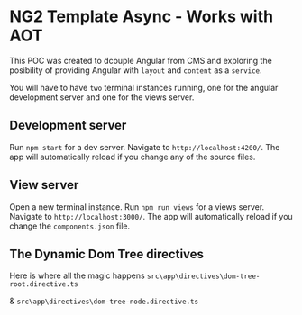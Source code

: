 # NG2 Template Async - Works with AOT
This POC was created to dcouple Angular from CMS and exploring the posibility of providing Angular with `layout` and `content` as a `service`.

You will have to have `two` terminal instances running, one for the angular development server and one for the views server.

## Development server
Run `npm start` for a dev server. Navigate to `http://localhost:4200/`. The app will automatically reload if you change any of the source files.

## View server
Open a new terminal instance. Run `npm run views` for a views server. Navigate to `http://localhost:3000/`. The app will automatically reload if you change the `components.json` file.

## The Dynamic Dom Tree directives
Here is where all the magic happens `src\app\directives\dom-tree-root.directive.ts`

& `src\app\directives\dom-tree-node.directive.ts`
